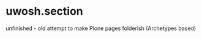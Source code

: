 uwosh.section
=============

unfinished - old attempt to make Plone pages folderish (Archetypes based)
